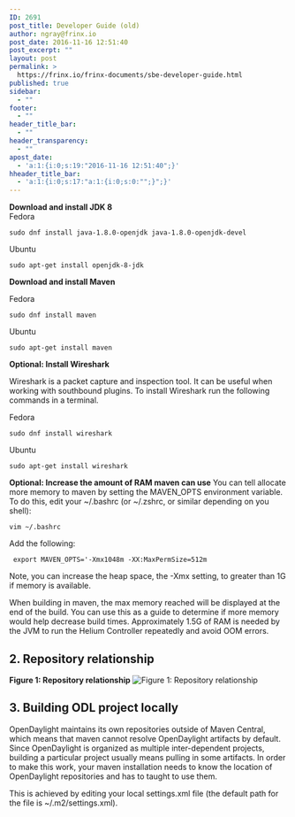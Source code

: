 ```yaml
---
ID: 2691
post_title: Developer Guide (old)
author: ngray@frinx.io
post_date: 2016-11-16 12:51:40
post_excerpt: ""
layout: post
permalink: >
  https://frinx.io/frinx-documents/sbe-developer-guide.html
published: true
sidebar:
  - ""
footer:
  - ""
header_title_bar:
  - ""
header_transparency:
  - ""
apost_date:
  - 'a:1:{i:0;s:19:"2016-11-16 12:51:40";}'
hheader_title_bar:
  - 'a:1:{i:0;s:17:"a:1:{i:0;s:0:"";}";}'
---
```

**Download and install JDK 8**  
Fedora

    sudo dnf install java-1.8.0-openjdk java-1.8.0-openjdk-devel
    

Ubuntu

    sudo apt-get install openjdk-8-jdk
    

**Download and install Maven**

Fedora

    sudo dnf install maven
    

Ubuntu

    sudo apt-get install maven
    

**Optional: Install Wireshark**

Wireshark is a packet capture and inspection tool. It can be useful when working with southbound plugins. To install Wireshark run the following commands in a terminal.

Fedora

    sudo dnf install wireshark
    

Ubuntu

    sudo apt-get install wireshark
    

**Optional: Increase the amount of RAM maven can use** You can tell allocate more memory to maven by setting the MAVEN_OPTS environment variable. To do this, edit your ~/.bashrc (or ~/.zshrc, or similar depending on you shell):

    vim ~/.bashrc
    

Add the following:

     export MAVEN_OPTS='-Xmx1048m -XX:MaxPermSize=512m
    

Note, you can increase the heap space, the -Xmx setting, to greater than 1G if memory is available.

When building in maven, the max memory reached will be displayed at the end of the build. You can use this as a guide to determine if more memory would help decrease build times. Approximately 1.5G of RAM is needed by the JVM to run the Helium Controller repeatedly and avoid OOM errors.

## 2\. Repository relationship

**Figure 1: Repository relationship** ![Figure 1: Repository relationship][1]

## 3\. Building ODL project locally

OpenDaylight maintains its own repositories outside of Maven Central, which means that maven cannot resolve OpenDaylight artifacts by default. Since OpenDaylight is organized as multiple inter-dependent projects, building a particular project usually means pulling in some artifacts. In order to make this work, your maven installation needs to know the location of OpenDaylight repositories and has to taught to use them.

This is achieved by editing your local settings.xml file (the default path for the file is ~/.m2/settings.xml).

 [1]: https://gerrit.frinx.io/plugins/gitblit/raw/sbe-doc/master/figures!repository_schema.png "Figure 1: Repository relationship"